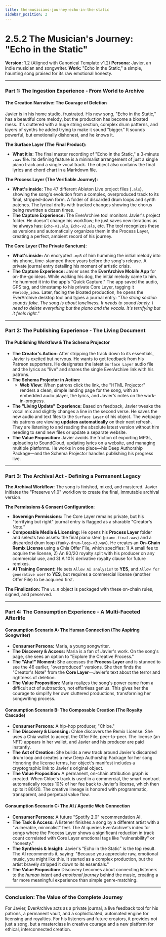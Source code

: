 ```yaml
---
title: the-musicians-journey-echo-in-the-static
sidebar_position: 2
---
```


# 2.5.2 The Musician's Journey: "Echo in the Static"

**Version:** 1.2 (Aligned with Canonical Template v1.2)
**Persona:** Javier, an indie musician and songwriter.
**Work:** "Echo in the Static," a simple, haunting song praised for its raw emotional honesty.

---

### **Part 1: The Ingestion Experience - From World to Archive**

#### **The Creation Narrative: The Courage of Deletion**
Javier is in his home studio, frustrated. His new song, "Echo in the Static," has a beautiful core melody, but the production has become a bloated mess. It's cluttered with a huge string section, complex drum patterns, and layers of synths he added trying to make it sound "bigger." It sounds powerful, but emotionally dishonest, and he knows it.

**The Surface Layer (The Final Product):**
*   **What it is:** The final master recording of "Echo in the Static," a 3-minute `.wav` file. Its defining feature is a minimalist arrangement of just a single piano track and a single vocal track. The object also contains the final lyrics and chord chart in a Markdown file.

**The Process Layer (The Verifiable Journey):**
*   **What's inside:** The 47 different Ableton Live project files (`.als`), showing the song's evolution from a complex, overproduced track to its final, stripped-down form. A folder of discarded drum loops and synth patches. The lyrical drafts with tracked changes showing the chorus being rewritten a dozen times.
*   **The Capture Experience:** The EverArchive tool monitors Javier's project folder. He doesn't change his workflow; he just saves new iterations as he always has: `Echo-v1.als`, `Echo-v2.als`, etc. The tool recognizes these as versions and automatically organizes them in the Process Layer, creating a perfect, ambient record of his journey.

**The Core Layer (The Private Sanctum):**
*   **What's inside:** An encrypted `.mp3` of him humming the initial melody into his phone, time-stamped three years before the song's release. A private journal entry detailing his moment of artistic crisis.
*   **The Capture Experience:** Javier uses the **EverArchive Mobile App** for on-the-go ideas. While walking his dog, the initial melody came to him. He hummed it into the app's "Quick Capture." The app saved the audio, GPS tag, and timestamp to his private Core Layer, tagging it `#melody_idea`. Later, facing the bloated production, he opens the EverArchive desktop tool and types a journal entry: *"The string section sounds fake. The song is about loneliness. It needs to *sound* lonely. I need to delete everything but the piano and the vocals. It's terrifying but it feels right."*

---

### **Part 2: The Publishing Experience - The Living Document**

#### **The Publishing Workflow & The Schema Projector**
*   **The Creator's Action:** After stripping the track down to its essentials, Javier is excited but nervous. He wants to get feedback from his Patreon supporters. He designates the latest `Surface Layer` audio file and the lyrics as "live" and shares the single EverArchive link with his patrons.
*   **The Schema Projector in Action:**
    *   **Web View:** When patrons click the link, the "HTML Projector" renders a clean, simple landing page for the song, with an embedded audio player, the lyrics, and Javier's notes on the work-in-progress.
*   **The "Living Update" Experience:** Based on feedback, Javier tweaks the vocal mix and slightly changes a line in the second verse. He saves the new audio and text files to the `Surface Layer` of his object. The webpage his patrons are viewing **updates automatically** on their next refresh. They are listening to and reading the absolute latest version without him needing to send new files or update a separate website.
*   **The Value Proposition:** Javier avoids the friction of exporting MP3s, uploading to SoundCloud, updating lyrics on a website, and managing multiple platforms. He works in one place—his Deep Authorship Package—and the Schema Projector handles publishing his progress live.

---

### **Part 3: The Archival Act - Defining a Permanent Legacy**

**The Archival Workflow:**
The song is finished, mixed, and mastered. Javier initiates the "Preserve v1.0" workflow to create the final, immutable archival version.

**The Permissions & Consent Configuration:**
*   **Sovereign Permissions:** The Core Layer remains private, but his "terrifying but right" journal entry is flagged as a sharable "Creator's Note."
*   **Composable Media & Licensing:** He opens his **Process Layer** folder and selects two assets: the final piano stem (`piano-final.wav`) and a discarded drum loop (`funky-drum-loop-v3.wav`). He creates an **On-Chain Remix License** using a Chia Offer File, which specifies: 1) A small fee to acquire the license, 2) An 80/20 royalty split with his producer on any commercial use, and 3) A 10% derivative royalty clause for future remixes.
*   **AI Training Consent:** He sets `Allow AI analysis?` to **YES**, and `Allow for generative use?` to **YES**, but requires a commercial license (another Offer File) to be acquired first.

**The Finalization:**
The `v1.0` object is packaged with these on-chain rules, signed, and preserved.

---

### **Part 4: The Consumption Experience - A Multi-Faceted Afterlife**

#### **Consumption Scenario A: The Human Connection (The Aspiring Songwriter)**
*   **Consumer Persona:** Maria, a young songwriter.
*   **The Discovery & Access:** Maria is a fan of Javier's work. On the song's page, she sees an option to "Explore the Creative Process."
*   **The "Aha!" Moment:** She accesses the **Process Layer** and is stunned to see the 46 earlier, "overproduced" versions. She then finds the "Creator's Note" from the **Core Layer**—Javier's text about the terror and rightness of deletion.
*   **The Value Proposition:** Maria realizes the song's power came from a difficult act of subtraction, not effortless genius. This gives her the courage to simplify her own cluttered productions, transforming her songwriting process.

#### **Consumption Scenario B: The Composable Creation (The Royalty Cascade)**
*   **Consumer Persona:** A hip-hop producer, "Chloe."
*   **The Discovery & Licensing:** Chloe discovers the Remix License. She uses a Chia wallet to accept the Offer File, peer-to-peer. The license (an NFT) appears in her wallet, and Javier and his producer are paid instantly.
*   **The Act of Creation:** She builds a new track around Javier's discarded drum loop and creates a new Deep Authorship Package for her song. Honoring the license terms, her object's manifest includes a cryptographic link to Javier's original object.
*   **The Value Proposition:** A permanent, on-chain attribution graph is created. When Chloe's track is used in a commercial, the smart contract automatically routes 10% of her fee back to Javier's license, which then splits it 80/20. The creative lineage is honored with programmatic, transparent, and perpetual value flow.

#### **Consumption Scenario C: The AI / Agentic Web Connection**
*   **Consumer Persona:** A future "Spotify 2.0" recommendation AI.
*   **The Task & Access:** A listener finishes a song by a different artist with a "vulnerable, minimalist" feel. The AI queries EverArchive's index for songs where the Process Layer shows a significant reduction in track count correlated with Core Layer emotional tags like "vulnerability" or "honesty."
*   **The Synthesis & Insight:** Javier's "Echo in the Static" is the top result. The AI recommends it, saying: "Because you appreciate raw, emotional music, you might like this. It started as a complex production, but the artist bravely stripped it down to its essentials."
*   **The Value Proposition:** Discovery becomes about connecting listeners to the *human intent* and *emotional journey* behind the music, creating a far more meaningful experience than simple genre-matching.

---

### **Conclusion: The Value of the Complete Journey**
For Javier, EverArchive acts as a private journal, a live feedback tool for his patrons, a permanent vault, and a sophisticated, automated engine for licensing and royalties. For his listeners and future creators, it provides not just a song, but a masterclass in creative courage and a new platform for ethical, interconnected creation.